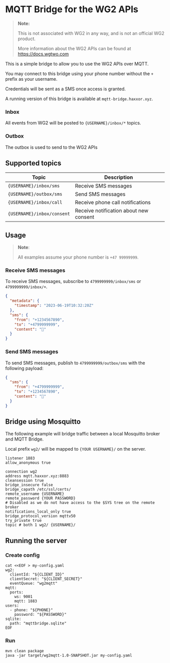 # MQTT Bridge for the WG2 APIs

> **Note:**
>
>  This is not associated with WG2 in any way, and is not an official WG2 product.
>
>  More information about the WG2 APIs can be found at https://docs.wgtwo.com

This is a simple bridge to allow you to use the WG2 APIs over MQTT.

You may connect to this bridge using your phone number without the `+` prefix as your username.

Credentials will be sent as a SMS once access is granted.

A running version of this bridge is available at `mqtt-bridge.haxxor.xyz`.

### Inbox
All events from WG2 will be posted to `{USERNAME}/inbox/*` topics.

### Outbox
The outbox is used to send to the WG2 APIs 

## Supported topics

| Topic                      | Description                            |
|----------------------------|----------------------------------------|
| `{USERNAME}/inbox/sms`     | Receive SMS messages                   |
| `{USERNAME}/outbox/sms`    | Send SMS messages                      |
| `{USERNAME}/inbox/call`    | Receive phone call notifications       |
| `{USERNAME}/inbox/consent` | Receive notification about new consent |

## Usage

> **Note**:
> 
> All examples assume your phone number is `+47 99999999`.

### Receive SMS messages

To receive SMS messages, subscribe to `4799999999/inbox/sms` or `4799999999/inbox/+`.

```json
{
  "metadata": {
    "timestamp": "2023-06-19T10:32:20Z"
  },
  "sms": {
    "from": "+1234567890",
    "to": "+4799999999",
    "content": "💜"
  }
}
```

### Send SMS messages
To send SMS messages, publish to `4799999999/outbox/sms` with the following payload:

```json
{
  "sms": {
    "from": "+4799999999",
    "to": "+1234567890",
    "content": "💜"
  }
}
```

## Bridge using Mosquitto
The following example will bridge traffic between a local Mosquitto broker and MQTT Bridge.

Local prefix `wg2/` will be mapped to `{YOUR USERNAME}/` on the server.

```
listener 1883
allow_anonymous true

connection wg2
address mqtt.haxxor.xyz:8883
cleansession true
bridge_insecure false
bridge_capath /etc/ssl/certs/
remote_username {USERNAME}
remote_password {YOUR PASSWORD}
# Disabled as we do not have access to the $SYS tree on the remote broker
notifications_local_only true
bridge_protocol_version mqttv50
try_private true
topic # both 1 wg2/ {USERNAME}/
```

## Running the server

### Create config

```shell
cat <<EOF > my-config.yaml
wg2:
  clientId: "${CLIENT_ID}"
  clientSecret: "${CLIENT_SECRET}"
  eventQueue: "wg2mqtt"
mqtt:
  ports:
    ws: 9001
    mqtt: 1883
users:
  - phone: "${PHONE}"
    password: "${PASSWORD}"
sqlite:
  path: "mqttbridge.sqlite"
EOF
```

### Run

```shell
mvn clean package
java -jar target/wg2mqtt-1.0-SNAPSHOT.jar my-config.yaml
```
